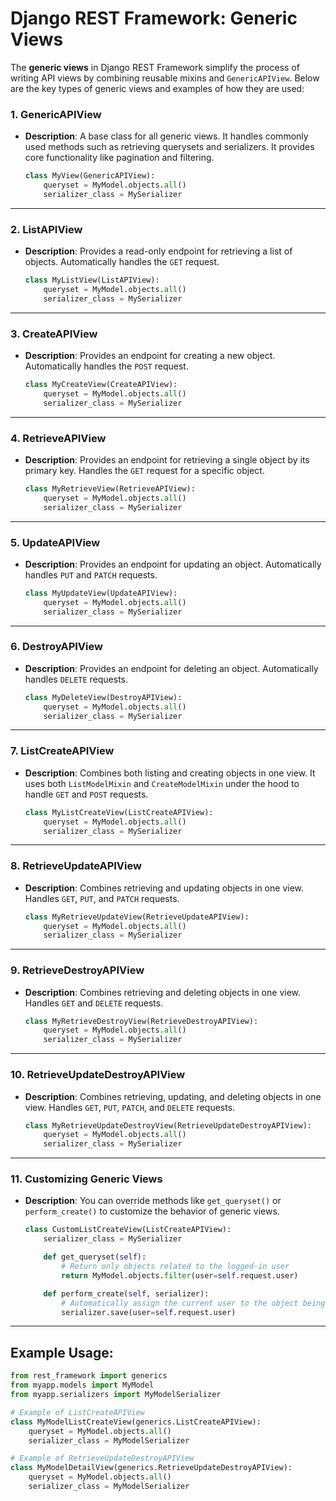 # Django REST Framework: Generic Views

The **generic views** in Django REST Framework simplify the process of writing API views by combining reusable mixins and `GenericAPIView`. Below are the key types of generic views and examples of how they are used:

### 1. **GenericAPIView**

- **Description**: A base class for all generic views. It handles commonly used methods such as retrieving querysets and serializers. It provides core functionality like pagination and filtering.
  ```python
  class MyView(GenericAPIView):
      queryset = MyModel.objects.all()
      serializer_class = MySerializer
  ```

---

### 2. **ListAPIView**

- **Description**: Provides a read-only endpoint for retrieving a list of objects. Automatically handles the `GET` request.
  ```python
  class MyListView(ListAPIView):
      queryset = MyModel.objects.all()
      serializer_class = MySerializer
  ```

---

### 3. **CreateAPIView**

- **Description**: Provides an endpoint for creating a new object. Automatically handles the `POST` request.
  ```python
  class MyCreateView(CreateAPIView):
      queryset = MyModel.objects.all()
      serializer_class = MySerializer
  ```

---

### 4. **RetrieveAPIView**

- **Description**: Provides an endpoint for retrieving a single object by its primary key. Handles the `GET` request for a specific object.
  ```python
  class MyRetrieveView(RetrieveAPIView):
      queryset = MyModel.objects.all()
      serializer_class = MySerializer
  ```

---

### 5. **UpdateAPIView**

- **Description**: Provides an endpoint for updating an object. Automatically handles `PUT` and `PATCH` requests.
  ```python
  class MyUpdateView(UpdateAPIView):
      queryset = MyModel.objects.all()
      serializer_class = MySerializer
  ```

---

### 6. **DestroyAPIView**

- **Description**: Provides an endpoint for deleting an object. Automatically handles `DELETE` requests.
  ```python
  class MyDeleteView(DestroyAPIView):
      queryset = MyModel.objects.all()
      serializer_class = MySerializer
  ```

---

### 7. **ListCreateAPIView**

- **Description**: Combines both listing and creating objects in one view. It uses both `ListModelMixin` and `CreateModelMixin` under the hood to handle `GET` and `POST` requests.
  ```python
  class MyListCreateView(ListCreateAPIView):
      queryset = MyModel.objects.all()
      serializer_class = MySerializer
  ```

---

### 8. **RetrieveUpdateAPIView**

- **Description**: Combines retrieving and updating objects in one view. Handles `GET`, `PUT`, and `PATCH` requests.
  ```python
  class MyRetrieveUpdateView(RetrieveUpdateAPIView):
      queryset = MyModel.objects.all()
      serializer_class = MySerializer
  ```

---

### 9. **RetrieveDestroyAPIView**

- **Description**: Combines retrieving and deleting objects in one view. Handles `GET` and `DELETE` requests.
  ```python
  class MyRetrieveDestroyView(RetrieveDestroyAPIView):
      queryset = MyModel.objects.all()
      serializer_class = MySerializer
  ```

---

### 10. **RetrieveUpdateDestroyAPIView**

- **Description**: Combines retrieving, updating, and deleting objects in one view. Handles `GET`, `PUT`, `PATCH`, and `DELETE` requests.
  ```python
  class MyRetrieveUpdateDestroyView(RetrieveUpdateDestroyAPIView):
      queryset = MyModel.objects.all()
      serializer_class = MySerializer
  ```

---

### 11. **Customizing Generic Views**

- **Description**: You can override methods like `get_queryset()` or `perform_create()` to customize the behavior of generic views.

  ```python
  class CustomListCreateView(ListCreateAPIView):
      serializer_class = MySerializer

      def get_queryset(self):
          # Return only objects related to the logged-in user
          return MyModel.objects.filter(user=self.request.user)

      def perform_create(self, serializer):
          # Automatically assign the current user to the object being created
          serializer.save(user=self.request.user)
  ```

---

## Example Usage:

```python
from rest_framework import generics
from myapp.models import MyModel
from myapp.serializers import MyModelSerializer

# Example of ListCreateAPIView
class MyModelListCreateView(generics.ListCreateAPIView):
    queryset = MyModel.objects.all()
    serializer_class = MyModelSerializer

# Example of RetrieveUpdateDestroyAPIView
class MyModelDetailView(generics.RetrieveUpdateDestroyAPIView):
    queryset = MyModel.objects.all()
    serializer_class = MyModelSerializer
```
